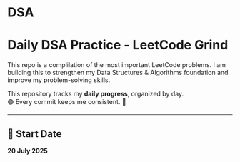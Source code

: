 # DSA
# Daily DSA Practice - LeetCode Grind

This repo is a complilation of the most important LeetCode problems. I am building this to strengthen my Data Structures & Algorithms foundation and improve my problem-solving skills.

This repository tracks my **daily progress**, organized by day.  
🟢 Every commit keeps me consistent. 💚

---

## 📅 Start Date
**20 July 2025**


